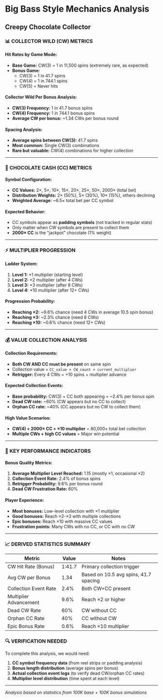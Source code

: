 # Big Bass Style Mechanics Analysis
## Creepy Chocolate Collector

### 📊 **COLLECTOR WILD (CW) METRICS**

#### Hit Rates by Game Mode:
- **Base Game:** CW(3) = 1 in 11,500 spins (extremely rare, as expected)
- **Bonus Game:** 
  - CW(3) = 1 in 41.7 spins
  - CW(4) = 1 in 744.1 spins
  - CW(5) = Never hits

#### Collector Wild Per Bonus Analysis:
- **CW(3) Frequency:** 1 in 41.7 bonus spins
- **CW(4) Frequency:** 1 in 744.1 bonus spins
- **Average CW per bonus:** ~1.34 CWs per bonus round

#### Spacing Analysis:
- **Average spins between CW(3):** 41.7 spins
- **Most common:** Single CW(3) combinations
- **Rare but valuable:** CW(4) combinations for higher collection

---

### 🍫 **CHOCOLATE CASH (CC) METRICS**

#### Symbol Configuration:
- **CC Values:** 2×, 5×, 10×, 15×, 20×, 25×, 50×, 2000× (total bet)
- **Distribution Weights:** 2× (50%), 5× (30%), 10× (15%), others declining
- **Weighted Average:** ~6.5× total bet per CC symbol

#### Expected Behavior:
- CC symbols appear as **padding symbols** (not tracked in regular stats)
- Only matter when CW symbols are present to collect them
- **2000× CC** is the "jackpot" chocolate (1% weight)

---

### ⚡ **MULTIPLIER PROGRESSION**

#### Ladder System:
1. **Level 1:** ×1 multiplier (starting level)
2. **Level 2:** ×2 multiplier (after 4 CWs)
3. **Level 3:** ×3 multiplier (after 8 CWs)  
4. **Level 4:** ×10 multiplier (after 12+ CWs)

#### Progression Probability:
- **Reaching ×2:** ~9.6% chance (need 4 CWs in average 10.5 spin bonus)
- **Reaching ×3:** ~2.3% chance (need 8 CWs)
- **Reaching ×10:** ~0.6% chance (need 12+ CWs)

---

### 💰 **VALUE COLLECTION ANALYSIS**

#### Collection Requirements:
- **Both CW AND CC must be present** on same spin
- Collection value = `CC_value × CW_count × current_multiplier`
- **Retrigger:** Every 4 CWs = +10 spins + multiplier advance

#### Expected Collection Events:
- **Base probability:** CW(3) + CC both appearing = ~2.4% per bonus spin
- **Dead CW rate:** ~60% (CW appears but no CC to collect)
- **Orphan CC rate:** ~40% (CC appears but no CW to collect them)

#### High Value Scenarios:
- **CW(4) + 2000× CC + ×10 multiplier** = 80,000× total bet collection
- **Multiple CWs + high CC values** = Major win potential

---

### 🎯 **KEY PERFORMANCE INDICATORS**

#### Bonus Quality Metrics:
1. **Average Multiplier Level Reached:** 1.15 (mostly ×1, occasional ×2)
2. **Collection Event Rate:** 2.4% of bonus spins
3. **Retrigger Probability:** 9.6% per bonus round
4. **Dead CW Frustration Rate:** 60%

#### Player Experience:
- **Most bonuses:** Low-level collection with ×1 multiplier
- **Good bonuses:** Reach ×2-×3 with multiple collections
- **Epic bonuses:** Reach ×10 with massive CC values
- **Frustration points:** Many CWs with no CC, or CC with no CW

---

### 📈 **DERIVED STATISTICS SUMMARY**

| Metric | Value | Notes |
|--------|-------|-------|
| CW Hit Rate (Bonus) | 1:41.7 | Primary collection trigger |
| Avg CW per Bonus | 1.34 | Based on 10.5 avg spins, 41.7 spacing |
| Collection Event Rate | 2.4% | Both CW+CC present |
| Multiplier Advancement | 9.6% | Reach ×2 or higher |
| Dead CW Rate | 60% | CW without CC |
| Orphan CC Rate | 40% | CC without CW |
| Epic Bonus Rate | 0.6% | Reach ×10 multiplier |

### 🔍 **VERIFICATION NEEDED**

To complete this analysis, we would need:
1. **CC symbol frequency data** (from reel strips or padding analysis)
2. **Bonus length distribution** (average spins per bonus)
3. **Actual collection event logs** (to verify dead CW/orphan CC rates)
4. **Multiplier level distribution** (time spent at each level)

---
*Analysis based on statistics from 100K base + 100K bonus simulations*
